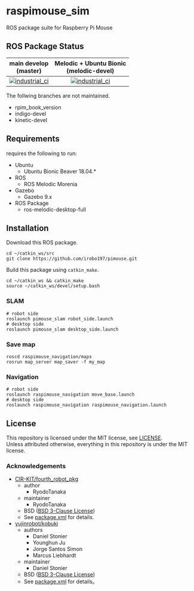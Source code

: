 # raspimouse_sim

ROS package suite for Raspberry Pi Mouse

## ROS Package Status

| main develop<br>(master)|Melodic + Ubuntu Bionic<br>(melodic-devel)|
|:---:|:---:|
|[![industrial_ci](https://github.com/rt-net/raspimouse_sim/workflows/industrial_ci/badge.svg?branch=master)](https://github.com/rt-net/raspimouse_sim/actions?query=branch%3Amaster+workflow%3Aindustrial_ci)|[![industrial_ci](https://github.com/rt-net/raspimouse_sim/workflows/industrial_ci/badge.svg?branch=melodic-devel)](https://github.com/rt-net/raspimouse_sim/actions?query=branch%3Amelodic-devel+workflow%3Aindustrial_ci)|

The follwing branches are not maintained.

* rpim_book_version
* indigo-devel
* kinetic-devel


## Requirements

requires the following to run:

* Ubuntu
  * Ubuntu Bionic Beaver 18.04.*
* ROS
  * ROS Melodic Morenia
* Gazebo
  * Gazebo 9.x
* ROS Package
  * ros-melodic-desktop-full

## Installation

Download this ROS package.

```
cd ~/catkin_ws/src
git clone https://github.com/irobo197/pimouse.git
```
Build this package using `catkin_make`.

```
cd ~/catkin_ws && catkin_make
source ~/catkin_ws/devel/setup.bash
```
### SLAM

```
# robot side
roslaunch pimouse_slam robot_side.launch
# desktop side
roslaunch pimouse_slam desktop_side.launch
```

### Save map
```
roscd raspimouse_navigation/maps
rosrun map_server map_saver -f my_map
```
### Navigation

```
# robot side
roslaunch raspimouse_navigation move_base.launch
# desktop side
roslaunch raspimouse_navigation raspimouse_navigation.launch
```
## License

This repository is licensed under the MIT license, see [LICENSE]( ./LICENSE ).  
Unless attributed otherwise, everything in this repository is under the MIT license.

### Acknowledgements

* [CIR-KIT/fourth_robot_pkg]( https://github.com/CIR-KIT/fourth_robot_pkg )
  * author
    * RyodoTanaka
  * maintainer
    * RyodoTanaka
  * BSD ([BSD 3-Clause License](https://opensource.org/licenses/BSD-3-Clause))
  * See [package.xml](https://github.com/CIR-KIT/fourth_robot_pkg/blob/indigo-devel/fourth_robot_control/package.xml) for details.
* [yujinrobot/kobuki]( https://github.com/yujinrobot/kobuki )
  * authors
    * Daniel Stonier
    * Younghun Ju
    * Jorge Santos Simon
    * Marcus Liebhardt
  * maintainer
    * Daniel Stonier
  * BSD ([BSD 3-Clause License](https://opensource.org/licenses/BSD-3-Clause))
  * See [package.xml](https://github.com/yujinrobot/kobuki/blob/melodic/kobuki/package.xml) for details。
